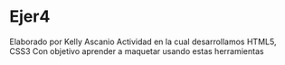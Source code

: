 # Ejer4
Elaborado por Kelly Ascanio
Actividad en la cual desarrollamos HTML5, CSS3
Con objetivo aprender a maquetar usando estas herramientas
